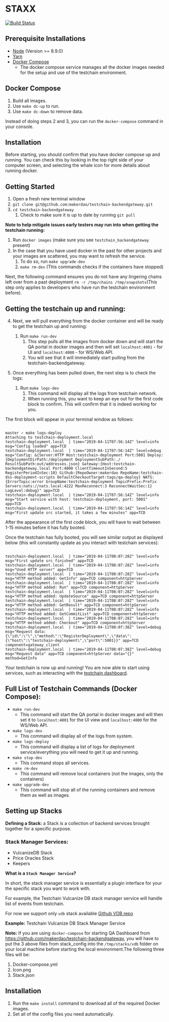 # STAXX
[![Build Status](https://travis-ci.org/makerdao/testchain-backendgateway.svg?branch=master)](https://travis-ci.org/makerdao/testchain-backendgateway)


## Prerequisite Installations
- [Node](https://nodejs.org/en/download/) (Version >= 8.9.0)
- [Yarn](https://yarnpkg.com/en/)
- [Docker Compose](https://docs.docker.com/compose/)
  - The docker compose service manages all the docker images needed for the setup and use of the testchain environment.


## Docker Compose

1. Build all images.
2. Use `make dc-up` to run.
3. Use `make dc-down` to remove data.

Instead of doing steps 2 and 3, you can run the `docker-compose` command in your console.

## Installation

Before starting, you should confirm that you have docker compose up and running. You can check this by looking in the top right side of your computer screen, and selecting the whale icon for more details about running docker.

## Getting Started

1. Open a fresh new terminal window
2. `git clone git@github.com:makerdao/testchain-backendgateway.git`
3. `cd testchain-backendgateway`
    1. Check to make sure it is up to date by running `git pull`


**Note to help mitigate issues early testers may run into when getting the testchain running:**

1. Run `docker images` (make sure you see `testchain_backendgateway` present)
2. In the case that you have used docker in the past for other projects and your images are scattered, you may want to refresh the service.
    1. To do so, run `make upgrade-dev`
    2. `make rm-dev` (This commands checks if the containers have stopped)


Next, the following command ensures you do not have any lingering chains left over from a past deployment `rm -r /tmp/chains /tmp/snapshots`(This step only applies to developers who have run the testchain environment before).


## Getting the testchain up and running:


4. Next, we will pull everything from the docker container and will be ready to get the testchain up and running:
    1. Run `make run-dev`
        1. This step pulls all the images from docker down and will start the QA portal in docker images and then will set `localhost:4001` - for UI and `localhost:4000` - for WS/Web API.
        2. You will see that it will immediately start pulling from the testchain-backendgateway.

5. Once everything has been pulled down, the next step is to check the logs:
    1. Run `make logs-dev`
        1. This command will display all the logs from testchain network.
        2. When running this, you want to keep an eye out for the first code block to confirm. This will confirm that it is indeed working for you.


The first block will appear in your terminal window as follows:

```

master ✓ make logs-deploy
Attaching to testchain-deployment.local
testchain-deployment.local  | time="2019-04-11T07:56:14Z" level=info msg="Config loaded" app=TCD
testchain-deployment.local  | time="2019-04-11T07:56:14Z" level=debug msg="Config: &{Server:HTTP Host:testchain-deployment Port:5001 Deploy:{DeploymentDirPath:/deployment DeploymentSubPath:./ ResultSubPath:out/addresses.json} Gateway:{Host:testchain-backendgateway.local Port:4000 ClientTimeoutInSecond:5 RegisterPeriodInSec:10} Github:{RepoOwner:makerdao RepoName:testchain-dss-deployment-scripts DefaultCheckoutTarget:tags/qa-deploy} NATS:{ErrorTopic:error GroupName:testchain-deployment TopicPrefix:Prefix Servers:nats://nats.local:4222 MaxReconnect:3 ReconnectWaitSec:1} LogLevel:debug}" app=TCD
testchain-deployment.local  | time="2019-04-11T07:56:14Z" level=info msg="Start service with host: testchain-deployment, port: 5001" app=TCD
testchain-deployment.local  | time="2019-04-11T07:56:14Z" level=info msg="First update src started, it takes a few minutes" app=TCD

```

After the appearance of the first code block, you will have to wait between 1-15 minutes before it has fully booted.

Once the testchain has fully booted, you will see similar output as displayed below (this will constantly update as you interact with testchain services):

```

testchain-deployment.local  | time="2019-04-11T08:07:28Z" level=info msg="First update src finished" app=TCD
testchain-deployment.local  | time="2019-04-11T08:07:28Z" level=info msg="Used HTTP server" app=TCD
testchain-deployment.local  | time="2019-04-11T08:07:28Z" level=info msg="HTTP method added: GetInfo" app=TCD component=httpServer
testchain-deployment.local  | time="2019-04-11T08:07:28Z" level=info msg="HTTP method added: Run" app=TCD component=httpServer
testchain-deployment.local  | time="2019-04-11T08:07:28Z" level=info msg="HTTP method added: UpdateSource" app=TCD component=httpServer
testchain-deployment.local  | time="2019-04-11T08:07:28Z" level=info msg="HTTP method added: GetResult" app=TCD component=httpServer
testchain-deployment.local  | time="2019-04-11T08:07:28Z" level=info msg="HTTP method added: GetCommitList" app=TCD component=httpServer
testchain-deployment.local  | time="2019-04-11T08:07:28Z" level=info msg="HTTP method added: Checkout" app=TCD component=httpServer
testchain-deployment.local  | time="2019-04-11T08:07:38Z" level=debug msg="Request data: {\"id\":\"\",\"method\":\"RegisterDeployment\",\"data\":{\"host\":\"testchain-deployment\",\"port\":5001}}" app=TCD component=gateway_client
testchain-deployment.local  | time="2019-04-11T08:07:38Z" level=debug msg="Request data" app=TCD component=httpServer data="{}" method=GetInfo

```

Your testchain is now up and running! You are now able to start using services, such as interacting with the [testchain dashboard](https://github.com/makerdao/testchain-dashboard).


## Full List of Testchain Commands (Docker Compose):  

- `make run-dev`
    - This command will start the QA portal in docker images and will then set it to  `localhost:4001` for the UI view and `localhost:4000` for the WS/Web API.
- `make logs-dev`
    - This command will display all of the logs from system.
- `make logs-deploy`
    - This command will display a list of logs for deployment service/everything you will need to get it up and running.
- `make stop-dev`
    - This command stops all services.
- `make rm-dev`
    - This command will remove local containers (not the images, only the containers)
- `make upgrade-dev`
    - This command will stop all of the running containers and remove them as well as images.

## Setting up Stacks

**Defining a Stack:** a Stack is a collection of backend services brought together for a specific purpose.


### Stack Manager Services:
- VulcanizeDB Stack
- Price Oracles Stack
- Keepers

**What is a `Stack Manager Service`?**

In short, the stack manager service is essentially a plugin interface for your the specific stack you want to work with.

For example, the Testchain Vulcanize DB stack manager service will handle list of events from testchain.

For now we support only `vdb` stack available
[Github VDB repo](https://github.com/makerdao/testchain-stack-vdb)

**Example:** Testchain Vulcanize DB Stack Manager Service

**Note:** If you are using `docker-compose` for starting QA Dashboard from https://github.com/makerdao/testchain-backendgateway, you will have to put the 3 above files from stack_config into the `/tmp/stacks/vdb` folder on your local machine before starting the local environment.The following three files will be:

1. Docker-compose.yml
2. Icon.png
3. Stack.json

## Installation

1. Run the `make install` command to download all of the required Docker images.
2. Set all of the config files you need automatically.
